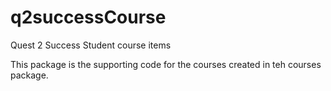 # q2successCourse

Quest 2 Success Student course items

This package is the supporting code for the courses created in teh courses package.
